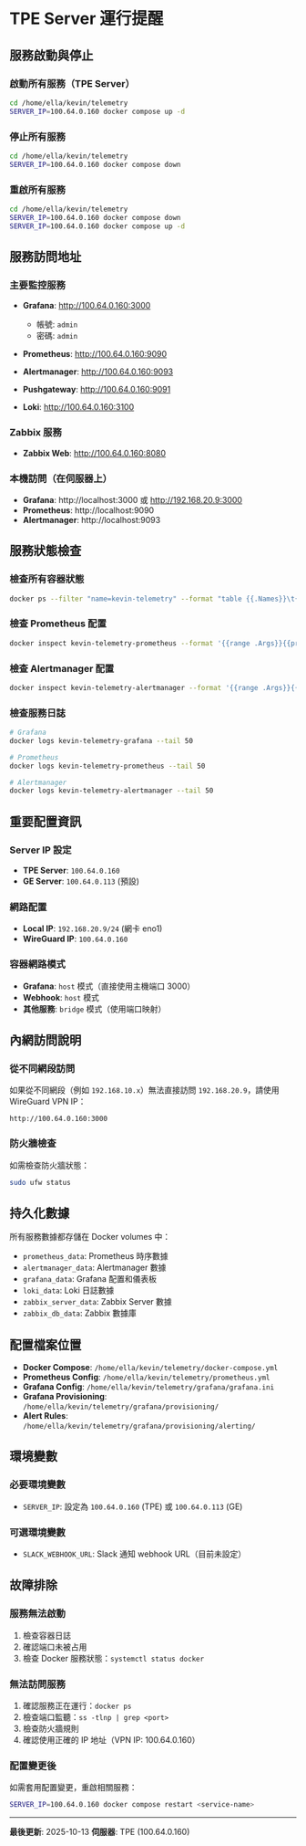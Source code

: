 # TPE Server 運行提醒

## 服務啟動與停止

### 啟動所有服務（TPE Server）
```bash
cd /home/ella/kevin/telemetry
SERVER_IP=100.64.0.160 docker compose up -d
```

### 停止所有服務
```bash
cd /home/ella/kevin/telemetry
SERVER_IP=100.64.0.160 docker compose down
```

### 重啟所有服務
```bash
cd /home/ella/kevin/telemetry
SERVER_IP=100.64.0.160 docker compose down
SERVER_IP=100.64.0.160 docker compose up -d
```

## 服務訪問地址

### 主要監控服務
- **Grafana**: http://100.64.0.160:3000
  - 帳號: `admin`
  - 密碼: `admin`
  
- **Prometheus**: http://100.64.0.160:9090
  
- **Alertmanager**: http://100.64.0.160:9093
  
- **Pushgateway**: http://100.64.0.160:9091
  
- **Loki**: http://100.64.0.160:3100

### Zabbix 服務
- **Zabbix Web**: http://100.64.0.160:8080

### 本機訪問（在伺服器上）
- **Grafana**: http://localhost:3000 或 http://192.168.20.9:3000
- **Prometheus**: http://localhost:9090
- **Alertmanager**: http://localhost:9093

## 服務狀態檢查

### 檢查所有容器狀態
```bash
docker ps --filter "name=kevin-telemetry" --format "table {{.Names}}\t{{.Status}}\t{{.Ports}}"
```

### 檢查 Prometheus 配置
```bash
docker inspect kevin-telemetry-prometheus --format '{{range .Args}}{{println .}}{{end}}' | grep external-url
```

### 檢查 Alertmanager 配置
```bash
docker inspect kevin-telemetry-alertmanager --format '{{range .Args}}{{println .}}{{end}}' | grep external-url
```

### 檢查服務日誌
```bash
# Grafana
docker logs kevin-telemetry-grafana --tail 50

# Prometheus
docker logs kevin-telemetry-prometheus --tail 50

# Alertmanager
docker logs kevin-telemetry-alertmanager --tail 50
```

## 重要配置資訊

### Server IP 設定
- **TPE Server**: `100.64.0.160`
- **GE Server**: `100.64.0.113` (預設)

### 網路配置
- **Local IP**: `192.168.20.9/24` (網卡 eno1)
- **WireGuard IP**: `100.64.0.160`

### 容器網路模式
- **Grafana**: `host` 模式（直接使用主機端口 3000）
- **Webhook**: `host` 模式
- **其他服務**: `bridge` 模式（使用端口映射）

## 內網訪問說明

### 從不同網段訪問
如果從不同網段（例如 `192.168.10.x`）無法直接訪問 `192.168.20.9`，請使用 WireGuard VPN IP：

```
http://100.64.0.160:3000
```

### 防火牆檢查
如需檢查防火牆狀態：
```bash
sudo ufw status
```

## 持久化數據

所有服務數據都存儲在 Docker volumes 中：
- `prometheus_data`: Prometheus 時序數據
- `alertmanager_data`: Alertmanager 數據
- `grafana_data`: Grafana 配置和儀表板
- `loki_data`: Loki 日誌數據
- `zabbix_server_data`: Zabbix Server 數據
- `zabbix_db_data`: Zabbix 數據庫

## 配置檔案位置

- **Docker Compose**: `/home/ella/kevin/telemetry/docker-compose.yml`
- **Prometheus Config**: `/home/ella/kevin/telemetry/prometheus.yml`
- **Grafana Config**: `/home/ella/kevin/telemetry/grafana/grafana.ini`
- **Grafana Provisioning**: `/home/ella/kevin/telemetry/grafana/provisioning/`
- **Alert Rules**: `/home/ella/kevin/telemetry/grafana/provisioning/alerting/`

## 環境變數

### 必要環境變數
- `SERVER_IP`: 設定為 `100.64.0.160` (TPE) 或 `100.64.0.113` (GE)

### 可選環境變數
- `SLACK_WEBHOOK_URL`: Slack 通知 webhook URL（目前未設定）

## 故障排除

### 服務無法啟動
1. 檢查容器日誌
2. 確認端口未被占用
3. 檢查 Docker 服務狀態：`systemctl status docker`

### 無法訪問服務
1. 確認服務正在運行：`docker ps`
2. 檢查端口監聽：`ss -tlnp | grep <port>`
3. 檢查防火牆規則
4. 確認使用正確的 IP 地址（VPN IP: 100.64.0.160）

### 配置變更後
如需套用配置變更，重啟相關服務：
```bash
SERVER_IP=100.64.0.160 docker compose restart <service-name>
```

---
**最後更新**: 2025-10-13
**伺服器**: TPE (100.64.0.160)


